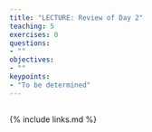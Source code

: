 ```yaml
---
title: "LECTURE: Review of Day 2"
teaching: 5
exercises: 0
questions:
- ""
objectives:
- ""
keypoints:
- "To be determined"
---
```


## 

{% include links.md %}

